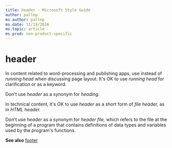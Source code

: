 ```yaml
---
title: header - Microsoft Style Guide
author: pallep
ms.author: pallep
ms.date: 11/19/2016
ms.topic: article
ms.prod: non-product-specific
---
```


# header

In content related to word-processing and publishing apps, use instead of *running head* when discussing page layout. It's OK to use *running head* for clarification or as a keyword.

Don't use *header* as a synonym for *heading*.

In technical content, it's OK to use *header* as a short form of *file header,* as in *HTML header.* 

Don't use *header* as a synonym for *header file,*
which refers to the file at the beginning of a program that
contains definitions of data types and variables used by the
program's functions.

**See also** [footer](/style-guide/a-z-word-list-term-collections/f/footer)
